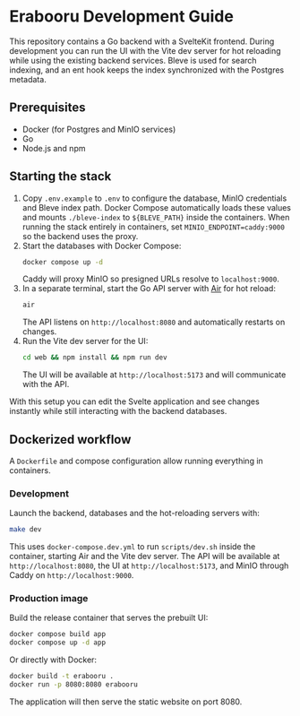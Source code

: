 # Erabooru Development Guide

This repository contains a Go backend with a SvelteKit frontend. During development you can run the UI with the Vite dev server for hot reloading while using the existing backend services. Bleve is used for search indexing, and an ent hook keeps the index synchronized with the Postgres metadata.

## Prerequisites
- Docker (for Postgres and MinIO services)
- Go
- Node.js and npm

## Starting the stack
1. Copy `.env.example` to `.env` to configure the database, MinIO credentials and Bleve index path. Docker Compose automatically loads these values and mounts `./bleve-index` to `${BLEVE_PATH}` inside the containers. When running the stack entirely in containers, set `MINIO_ENDPOINT=caddy:9000` so the backend uses the proxy.
2. Start the databases with Docker Compose:
   ```sh
   docker compose up -d
   ```
   Caddy will proxy MinIO so presigned URLs resolve to `localhost:9000`.
3. In a separate terminal, start the Go API server with [Air](https://github.com/air-verse/air) for hot reload:
   ```sh
   air
   ```
   The API listens on `http://localhost:8080` and automatically restarts on changes.
4. Run the Vite dev server for the UI:
   ```sh
   cd web && npm install && npm run dev
   ```
   The UI will be available at `http://localhost:5173` and will communicate with the API.

With this setup you can edit the Svelte application and see changes instantly while still interacting with the backend databases.

## Dockerized workflow

A `Dockerfile` and compose configuration allow running everything in containers.

### Development

Launch the backend, databases and the hot-reloading servers with:

```sh
make dev
```

This uses `docker-compose.dev.yml` to run `scripts/dev.sh` inside the container, starting Air and the Vite dev server. The API will be available at `http://localhost:8080`, the UI at `http://localhost:5173`, and MinIO through Caddy on `http://localhost:9000`.

### Production image

Build the release container that serves the prebuilt UI:

```sh
docker compose build app
docker compose up -d app
```

Or directly with Docker:

```sh
docker build -t erabooru .
docker run -p 8080:8080 erabooru
```

The application will then serve the static website on port 8080.
